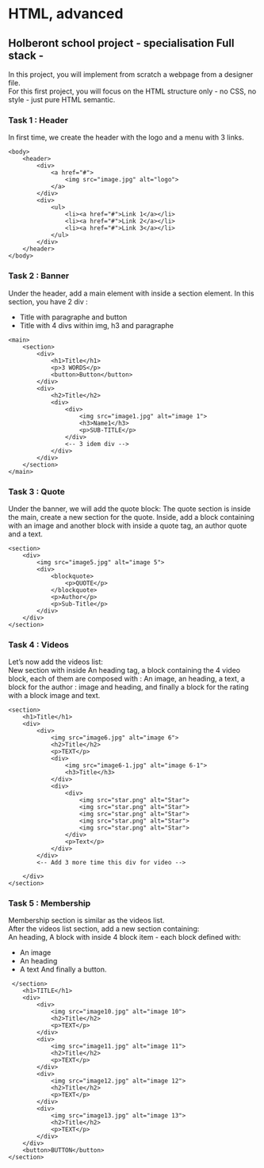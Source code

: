 # HTML, advanced

## Holberont school project - specialisation Full stack -

In this project, you will implement from scratch a webpage from a designer file.<br>
For this first project, you will focus on the HTML structure only - no CSS, no style - just pure HTML semantic.<br>

### Task 1 : Header
In first time, we create the header with the logo and a menu with 3 links.
```
<body>
    <header>
        <div>
            <a href="#">
                <img src="image.jpg" alt="logo">
            </a>
        </div>
        <div>
            <ul>
                <li><a href="#">Link 1</a></li>
                <li><a href="#">Link 2</a></li>
                <li><a href="#">Link 3</a></li>
            </ul>
        </div>
    </header>
</body>
```

### Task 2 : Banner
Under the header, add a main element with inside a section element.
In this section, you have 2 div :
- Title with paragraphe and button
- Title with 4 divs within img, h3 and paragraphe
```
<main>
    <section>
        <div>
            <h1>Title</h1>
            <p>3 WORDS</p>
            <button>Button</button>
        </div>
        <div>
            <h2>Title</h2>
            <div>
                <div>
                    <img src="image1.jpg" alt="image 1">
                    <h3>Name1</h3>
                    <p>SUB-TITLE</p>
                </div>
                <-- 3 idem div -->
            </div>
        </div>
    </section>
</main>
```

### Task 3 : Quote
Under the banner, we will add the quote block:
The quote section is inside the main, create a new section for the quote.
Inside, add a block containing with an image and another block with inside a quote tag, an author quote and a text.
```
<section>
    <div>
        <img src="image5.jpg" alt="image 5">
        <div>
            <blockquote>
                <p>QUOTE</p>
            </blockquote>
            <p>Author</p>
            <p>Sub-Title</p>
        </div>
    </div>
</section>
```

### Task 4 : Videos
Let’s now add the videos list:<br>
New section with inside An heading tag, a block containing the 4 video block, each of them are composed with : An image, an heading, a text, a block for the author : image and heading, and finally a block for the rating with a block image and text.
```
<section>
    <h1>Title</h1>
    <div>
        <div>
            <img src="image6.jpg" alt="image 6">
            <h2>Title</h2>
            <p>TEXT</p>
            <div>
                <img src="image6-1.jpg" alt="image 6-1">
                <h3>Title</h3>
            </div>
            <div>
                <div>
                    <img src="star.png" alt="Star">
                    <img src="star.png" alt="Star">
                    <img src="star.png" alt="Star">
                    <img src="star.png" alt="Star">
                    <img src="star.png" alt="Star">
                </div>
                <p>Text</p>
            </div>
        </div>
        <-- Add 3 more time this div for video -->

    </div>
</section>
```

### Task 5 : Membership
Membership section is similar as the videos list.<br>
After the videos list section, add a new section containing:<br>
An heading, A block with inside 4 block item - each block defined with:
- An image
- An heading
- A text
And finally a button.
```
 </section>
    <h1>TITLE</h1>
    <div>
        <div>
            <img src="image10.jpg" alt="image 10">
            <h2>Title</h2>
            <p>TEXT</p>
        </div>
        <div>
            <img src="image11.jpg" alt="image 11">
            <h2>Title</h2>
            <p>TEXT</p>
        </div>
        <div>
            <img src="image12.jpg" alt="image 12">
            <h2>Title</h2>
            <p>TEXT</p>
        </div>
        <div>
            <img src="image13.jpg" alt="image 13">
            <h2>Title</h2>
            <p>TEXT</p>
        </div>
    </div>
    <button>BUTTON</button>
</section>
```